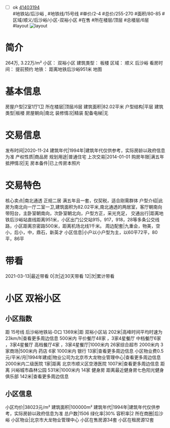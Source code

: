 - [ ] ok [41403194](https://bj.5i5j.com/ershoufang/41403194.html)  
 #地铁站/后沙峪 ,  #地铁线/15号线
#单价/2-4 #总价/255-270 #面积/80-85   #区域/顺义/后沙峪/小区-双裕小区 #在售 #所在楼层/顶层 #总楼层/6层 #layout 
![layout](http://image16.5i5j.com/erp/house/4140/41403194/huxing/kkcfdaci373a3022.jpg_P5.jpg) 
# 简介 
 264万,  3.22万/m² 
小区： 双裕小区
建筑类型： 板楼
区域： 顺义 后沙峪
看房时间： 提前预约
地铁： 距离地铁后沙峪951米 地图
# 基本信息 
 房屋户型|2室1厅1卫
所在楼层|顶层/6层
建筑面积|82.02平米
户型结构|平层
建筑类型|板楼
房屋朝向|南北
装修情况|精装
配备电梯|无
# 交易信息 
 发布时间|2020-11-24
建筑年代|1994年|建筑年代仅供参考，实际房龄以政府信息为准
产权性质|商品房
规划用途|普通住宅
上次交易|2014-01-01
购房年限|满五年
抵押情况|无
房本备件|已上传房本照片
# 交易特色 
 核心卖点|南北通透 正规二居 满五年且一套，仅契税，适合刚需群体
户型介绍|此房为南北向一厅二室一卫,建筑面积为82.02平米,南北通透的两居室，客厅朝南向带阳台，主卧室朝南向，次卧室朝北向，户型方正，采光充足，
交通出行|距离地铁后沙峪站直线距离951米，小区出门公交站915，917，918，28等多条公交线路，小区距离京密路500米，距离机场北线1千米。
周边配套|九重会，物美，空小，后小，中，鼎石，新英才
小区信息|小户以小户型为主，以60平72平，80平，86平
# 带看 
 2021-03-13|最近带看	 0|次|近30天带看	 12|次|累计带看
# 小区 双裕小区
## 小区指数 
 距 15号线 后沙峪地铁站-D口 1369米|距 双裕小区站 202米|高峰时间平均时速为23km/h|查看更多周边信息
500米内 平价餐厅48家 ，3家4星餐厅
中档餐厅6家 ，3家4星餐厅
高档餐厅4家 ，3家4星餐厅|1000米内 26家综合超市
2000米内 3家商场|500米内 药店 6家
1000米内 银行 13家|查看更多周边信息
小区物业费0.5元/平米/月|1994年建成|物业公司为北京市大龙物业管理中心|查看更多周边信息
2000米内二级医院 1家|距离 北京市顺义区空港医院  1007米|查看更多周边信息
距离 兴峪城市森林公园 531米|1000米内 14家 健身房
距离最近健身房七色阳光健身俱乐部 142米|查看更多周边信息
## 小区信息 
 小区均价|38023元/m²
建筑面积|100000m²
建筑年代|1994年|建筑年代仅供参考，实际房龄以政府信息为准
总户数|1506
绿化率|30%
容积率|2
所在商圈|后沙峪
小区物业|北京市大龙物业管理中心
小区在售房源34套
小区在租房源12套
